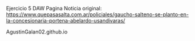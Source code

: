 Ejercicio 5 DAW
Pagina Noticia original: https://www.quepasasalta.com.ar/policiales/gaucho-salteno-se-planto-en-la-concesionaria-portena-abelardo-usandivaras/

AgustinGalan02.github.io 